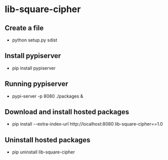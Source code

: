 # lib-square-cipher

## Create a file

* python setup.py sdist

## Install pypiserver

* pip install pypiserver

## Running pypiserver

* pypi-server -p 8080 ./packages &

## Download and install hosted packages

* pip install --extra-index-url http://localhost:8080 lib-square-cipher==1.0

## Uninstall hosted packages

* pip uninstall lib-square-cipher

